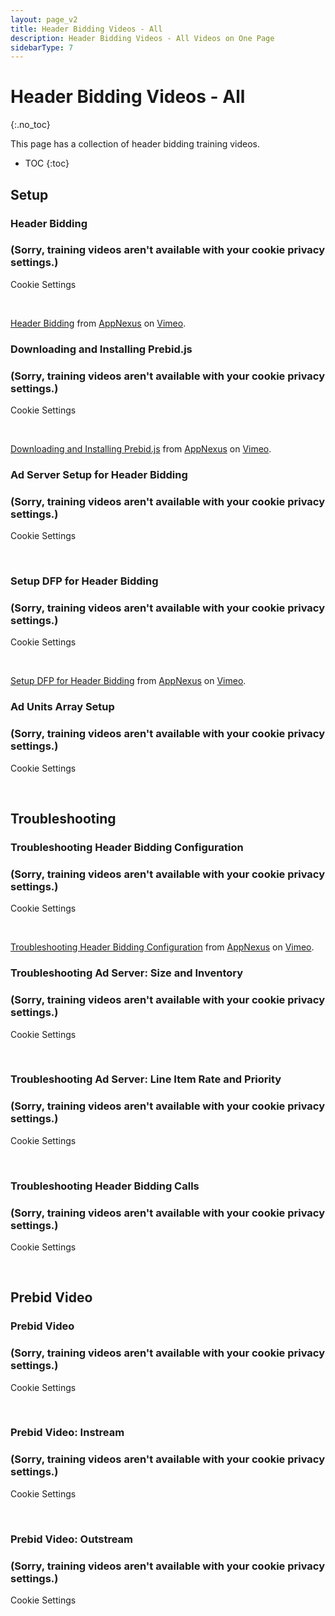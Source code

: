 ```yaml
---
layout: page_v2
title: Header Bidding Videos - All
description: Header Bidding Videos - All Videos on One Page
sidebarType: 7
---
```


<div class="bs-docs-section" markdown="1">

# Header Bidding Videos - All
{:.no_toc}

This page has a collection of header bidding training videos.

* TOC
{:toc}

## Setup

### Header Bidding

<div id="vimeo1">
<h3>(Sorry, training videos aren't available with your cookie privacy settings.)</h3>
<p><a class="optanon-show-settings">Cookie Settings</a></p><br/>
</div>

<script type="text/javascript">
Optanon.InsertHtml('<iframe src="https://player.vimeo.com/video/208562744" width="640" height="360" frameborder="0" webkitallowfullscreen mozallowfullscreen allowfullscreen></iframe>','vimeo1', null, {deleteSelectorContent: true}, 3);
</script>

<p><a href="https://vimeo.com/208562744">Header Bidding</a> from <a href="https://vimeo.com/appnexus">AppNexus</a> on <a href="https://vimeo.com">Vimeo</a>.</p>

### Downloading and Installing Prebid.js

<div id="vimeo2">
<h3>(Sorry, training videos aren't available with your cookie privacy settings.)</h3>
<p><a class="optanon-show-settings">Cookie Settings</a></p><br/>
</div>

<script type="text/javascript">
Optanon.InsertHtml('<iframe src="https://player.vimeo.com/video/208843795" width="640" height="360" frameborder="0" webkitallowfullscreen mozallowfullscreen allowfullscreen></iframe>','vimeo2', null, {deleteSelectorContent: true}, 3);
</script>

<p><a href="https://vimeo.com/208843795">Downloading and Installing Prebid.js</a> from <a href="https://vimeo.com/appnexus">AppNexus</a> on <a href="https://vimeo.com">Vimeo</a>.</p>

### Ad Server Setup for Header Bidding

<div id="vimeo3">
<h3>(Sorry, training videos aren't available with your cookie privacy settings.)</h3>
<p><a class="optanon-show-settings">Cookie Settings</a></p><br/>
</div>

<script type="text/javascript">
Optanon.InsertHtml('<iframe src="https://player.vimeo.com/video/237794019" width="640" height="360" frameborder="0" webkitallowfullscreen mozallowfullscreen allowfullscreen></iframe>','vimeo3', null, {deleteSelectorContent: true}, 3);
</script>

### Setup DFP for Header Bidding

<div id="vimeo4">
<h3>(Sorry, training videos aren't available with your cookie privacy settings.)</h3>
<p><a class="optanon-show-settings">Cookie Settings</a></p><br/>
</div>

<script type="text/javascript">
Optanon.InsertHtml('<iframe src="https://player.vimeo.com/video/214538709" width="640" height="360" frameborder="0" webkitallowfullscreen mozallowfullscreen allowfullscreen></iframe>','vimeo4', null, {deleteSelectorContent: true}, 3);
</script>

<p><a href="https://vimeo.com/214538709">Setup DFP for Header Bidding</a> from <a href="https://vimeo.com/appnexus">AppNexus</a> on <a href="https://vimeo.com">Vimeo</a>.</p>

### Ad Units Array Setup

<div id="vimeo5">
<h3>(Sorry, training videos aren't available with your cookie privacy settings.)</h3>
<p><a class="optanon-show-settings">Cookie Settings</a></p><br/>
</div>

<script type="text/javascript">
Optanon.InsertHtml('<iframe src="https://player.vimeo.com/video/244651234" width="640" height="360" frameborder="0" webkitallowfullscreen mozallowfullscreen allowfullscreen></iframe>','vimeo5', null, {deleteSelectorContent: true}, 3);
</script>

## Troubleshooting

### Troubleshooting Header Bidding Configuration

<div id="vimeo6">
<h3>(Sorry, training videos aren't available with your cookie privacy settings.)</h3>
<p><a class="optanon-show-settings">Cookie Settings</a></p><br/>
</div>

<script type="text/javascript">
Optanon.InsertHtml('<iframe src="https://player.vimeo.com/video/212583123" width="640" height="360" frameborder="0" webkitallowfullscreen mozallowfullscreen allowfullscreen></iframe>','vimeo6', null, {deleteSelectorContent: true}, 3);
</script>

<p><a href="https://vimeo.com/212583123">Troubleshooting Header Bidding Configuration</a> from <a href="https://vimeo.com/appnexus">AppNexus</a> on <a href="https://vimeo.com">Vimeo</a>.</p>

### Troubleshooting Ad Server: Size and Inventory

<div id="vimeo7">
<h3>(Sorry, training videos aren't available with your cookie privacy settings.)</h3>
<p><a class="optanon-show-settings">Cookie Settings</a></p><br/>
</div>

<script type="text/javascript">
Optanon.InsertHtml('<iframe src="https://player.vimeo.com/video/237794037" width="640" height="360" frameborder="0" webkitallowfullscreen mozallowfullscreen allowfullscreen></iframe>','vimeo7', null, {deleteSelectorContent: true}, 3);
</script>

### Troubleshooting Ad Server: Line Item Rate and Priority

<div id="vimeo8">
<h3>(Sorry, training videos aren't available with your cookie privacy settings.)</h3>
<p><a class="optanon-show-settings">Cookie Settings</a></p><br/>
</div>

<script type="text/javascript">
Optanon.InsertHtml('<iframe src="https://player.vimeo.com/video/237794018" width="640" height="360" frameborder="0" webkitallowfullscreen mozallowfullscreen allowfullscreen></iframe>','vimeo8', null, {deleteSelectorContent: true}, 3);
</script>

### Troubleshooting Header Bidding Calls

<div id="vimeo9">
<h3>(Sorry, training videos aren't available with your cookie privacy settings.)</h3>
<p><a class="optanon-show-settings">Cookie Settings</a></p><br/>
</div>

<script type="text/javascript">
Optanon.InsertHtml('<iframe src="https://player.vimeo.com/video/235017135" width="640" height="360" frameborder="0" webkitallowfullscreen mozallowfullscreen allowfullscreen></iframe>','vimeo9', null, {deleteSelectorContent: true}, 3);
</script>

## Prebid Video

### Prebid Video

<div id="vimeo10">
<h3>(Sorry, training videos aren't available with your cookie privacy settings.)</h3>
<p><a class="optanon-show-settings">Cookie Settings</a></p><br/>
</div>

<script type="text/javascript">
Optanon.InsertHtml('<iframe src="https://player.vimeo.com/video/244653652" width="640" height="360" frameborder="0" webkitallowfullscreen mozallowfullscreen allowfullscreen></iframe>','vimeo10', null, {deleteSelectorContent: true}, 3);
</script>

### Prebid Video: Instream

<div id="vimeo11">
<h3>(Sorry, training videos aren't available with your cookie privacy settings.)</h3>
<p><a class="optanon-show-settings">Cookie Settings</a></p><br/>
</div>

<script type="text/javascript">
Optanon.InsertHtml('<iframe src="https://player.vimeo.com/video/251652605" width="640" height="360" frameborder="0" webkitallowfullscreen mozallowfullscreen allowfullscreen></iframe>','vimeo11', null, {deleteSelectorContent: true}, 3);
</script>

### Prebid Video: Outstream

<div id="vimeo12">
<h3>(Sorry, training videos aren't available with your cookie privacy settings.)</h3>
<p><a class="optanon-show-settings">Cookie Settings</a></p><br/>
</div>

<script type="text/javascript">
Optanon.InsertHtml('<iframe src="https://player.vimeo.com/video/252596747" width="640" height="360" frameborder="0" webkitallowfullscreen mozallowfullscreen allowfullscreen></iframe>','vimeo12', null, {deleteSelectorContent: true}, 3);
</script>

</div>
